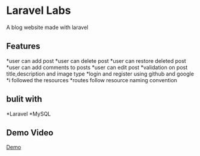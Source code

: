 # Laravel Labs
A blog website made with laravel
## Features
*user can add post
*user can delete post
*user can restore deleted post
*user can add comments to posts
*user can edit post
*validation on post title,description and image type
*login and register using github and google
*i followed the resources
*routes follow resource naming convention
## bulit with
*Laravel
*MySQL

## Demo Video
[Demo](https://youtu.be/SjQtdKdgKw0)
